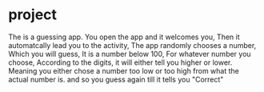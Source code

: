 # project
The is a guessing app.
You open the app and it welcomes you,
Then it automatcally lead you to the activity,
The app randomly chooses a number,
Which you will guess,
It is a number below 100,
For whatever number you choose, 
According to the digits, it will either tell you higher or lower.
Meaning you either chose a number too low or too high from what the actual number is.
and so you guess again till it tells you "Correct"
